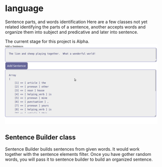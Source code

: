 # language
Sentence parts, and words identification
Here are a few classes not yet related identifying the parts of a sentence, another accepts words and organize 
them into subject and predicative and later into sentence.

The current stage for this project is Alpha.
<img src="https://raw.githubusercontent.com/gmanon/language/sentence/sentence/language_data/sentence_elements_finder.png" alt="language-sec:sentence element finder">

<h2>Sentence Builder class</h2>
Sentence Builder builds sentences from given words.  It would work together with the sentence elements filter.  Once you have gother random words, you will pass it to sentence builder to build an organized sentence.  
